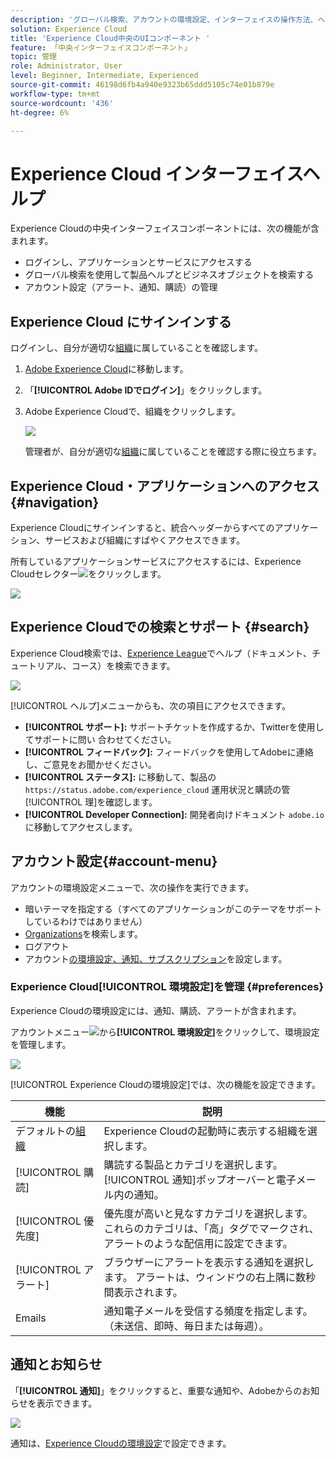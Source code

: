 ```yaml
---
description: 'グローバル検索、アカウントの環境設定、インターフェイスの操作方法、ヘルプの表示など、Experience Cloudの中央のインターフェイスコンポーネントについて説明します。 '
solution: Experience Cloud
title: 'Experience Cloud中央のUIコンポーネント '
feature: 「中央インターフェイスコンポーネント」
topic: 管理
role: Administrator, User
level: Beginner, Intermediate, Experienced
source-git-commit: 46198d6fb4a940e9323b65ddd5105c74e01b879e
workflow-type: tm+mt
source-wordcount: '436'
ht-degree: 6%

---
```


# Experience Cloud インターフェイスヘルプ

Experience Cloudの中央インターフェイスコンポーネントには、次の機能が含まれます。

* ログインし、アプリケーションとサービスにアクセスする
* グローバル検索を使用して製品ヘルプとビジネスオブジェクトを検索する
* アカウント設定（アラート、通知、購読）の管理

## Experience Cloud にサインインする

ログインし、自分が適切な[組織](admin-getting-started/organizations.md)に属していることを確認します。

1. [Adobe Experience Cloud](https://experiencecloud.adobe.com/exc-content/login.html)に移動します。
1. 「**[!UICONTROL Adobe IDでログイン]**」をクリックします。
1. Adobe Experience Cloudで、組織をクリックします。

   ![](assets/organizations-menu.png)

   管理者が、自分が適切な[組織](admin-getting-started/organizations.md)に属していることを確認する際に役立ちます。

## Experience Cloud・アプリケーションへのアクセス {#navigation}

Experience Cloudにサインインすると、統合ヘッダーからすべてのアプリケーション、サービスおよび組織にすばやくアクセスできます。

所有しているアプリケーションサービスにアクセスするには、Experience Cloudセレクター![](assets/menu-icon.png)をクリックします。

![](assets/platform-core-services.png)

## Experience Cloudでの検索とサポート {#search}

Experience Cloud検索では、[Experience League](https://experienceleague.adobe.com/?lang=ja#home)でヘルプ（ドキュメント、チュートリアル、コース）を検索できます。

![](assets/search-menu.png)

[!UICONTROL ヘルプ]メニューからも、次の項目にアクセスできます。

* **[!UICONTROL サポート]:** サポートチケットを作成するか、Twitterを使用してサポートに問い  合わせてください。
* **[!UICONTROL フィードバック]:** フィードバックを使用してAdobeに連絡し、ご意見をお聞かせください。
* **[!UICONTROL ステータス]:** に移動して、製品の `https://status.adobe.com/experience_cloud` 運用状況と購読の管 [!UICONTROL 理]を確認します。
* **[!UICONTROL Developer Connection]:** 開発者向けドキュメント `adobe.io` に移動してアクセスします。

## アカウント設定{#account-menu}

アカウントの環境設定メニューで、次の操作を実行できます。

* 暗いテーマを指定する（すべてのアプリケーションがこのテーマをサポートしているわけではありません）
* [Organizations](admin-getting-started/organizations.md)を検索します。
* ログアウト
* アカウント[の環境設定、通知、サブスクリプション](#preferences)を設定します。

### Experience Cloud[!UICONTROL 環境設定]を管理 {#preferences}

Experience Cloudの環境設定には、通知、購読、アラートが含まれます。

アカウントメニュー![](assets/preferences-icon-sm.png)から&#x200B;**[!UICONTROL 環境設定]**&#x200B;をクリックして、環境設定を管理します。

![](assets/preferences-page.png)

[!UICONTROL Experience Cloudの環境設定]では、次の機能を設定できます。

| 機能 | 説明 |
|--- |--- |
| デフォルトの[組織](admin-getting-started/organizations.md) | Experience Cloudの起動時に表示する組織を選択します。 |
| [!UICONTROL 購読] | 購読する製品とカテゴリを選択します。 [!UICONTROL 通知]ポップオーバーと電子メール内の通知。 |
| [!UICONTROL 優先度] | 優先度が高いと見なすカテゴリを選択します。 これらのカテゴリは、「高」タグでマークされ、アラートのような配信用に設定できます。 |
| [!UICONTROL アラート] | ブラウザーにアラートを表示する通知を選択します。 アラートは、ウィンドウの右上隅に数秒間表示されます。 |
| Emails | 通知電子メールを受信する頻度を指定します。 （未送信、即時、毎日または毎週）。 |

## 通知とお知らせ

「**[!UICONTROL 通知]**」をクリックすると、重要な通知や、Adobeからのお知らせを表示できます。

![](assets/notifications-menu-small.png)

通知は、[Experience Cloudの環境設定](#preferences)で設定できます。
